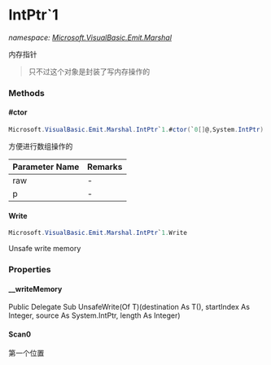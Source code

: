 ﻿# IntPtr`1
_namespace: [Microsoft.VisualBasic.Emit.Marshal](./index.md)_

内存指针

> 只不过这个对象是封装了写内存操作的


### Methods

#### #ctor
```csharp
Microsoft.VisualBasic.Emit.Marshal.IntPtr`1.#ctor(`0[]@,System.IntPtr)
```
方便进行数组操作的

|Parameter Name|Remarks|
|--------------|-------|
|raw|-|
|p|-|


#### Write
```csharp
Microsoft.VisualBasic.Emit.Marshal.IntPtr`1.Write
```
Unsafe write memory


### Properties

#### __writeMemory
Public Delegate Sub UnsafeWrite(Of T)(destination As T(), startIndex As Integer, source As System.IntPtr, length As Integer)
#### Scan0
第一个位置
